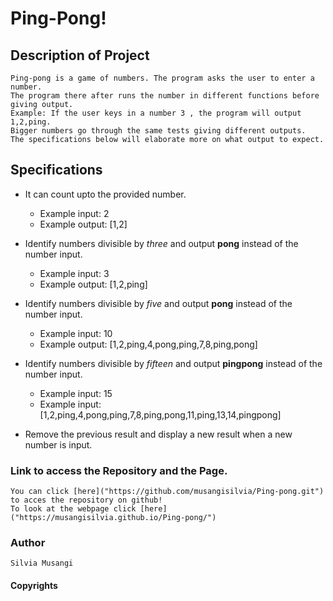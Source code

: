 # Ping-Pong!

## Description of Project
    Ping-pong is a game of numbers. The program asks the user to enter a number.
    The program there after runs the number in different functions before giving output.
    Example: If the user keys in a number 3 , the program will output 1,2,ping.
    Bigger numbers go through the same tests giving different outputs.
    The specifications below will elaborate more on what output to expect.

## Specifications

   * It can count upto the provided number.
      - Example input: 2
      - Example output: [1,2]

   * Identify numbers divisible by *three* and output **pong** instead of the number input.
      - Example input: 3
      - Example output: [1,2,ping]

   * Identify numbers divisible by *five* and output **pong** instead of the number input.
      - Example input: 10
      - Example output: [1,2,ping,4,pong,ping,7,8,ping,pong]

   * Identify numbers divisible by *fifteen* and output **pingpong** instead of the number input.
      - Example input: 15
      - Example input: [1,2,ping,4,pong,ping,7,8,ping,pong,11,ping,13,14,pingpong]

   * Remove the previous result and display a new result when a new number is input.

### Link to access the Repository and the Page.

    You can click [here]("https://github.com/musangisilvia/Ping-pong.git") to acces the repository on github!
    To look at the webpage click [here]("https://musangisilvia.github.io/Ping-pong/")

### Author
    Silvia Musangi

#### Copyrights

